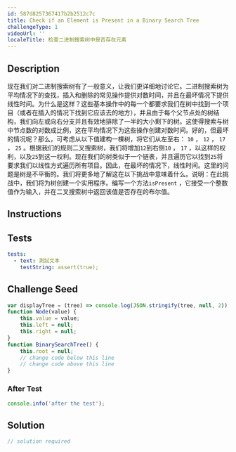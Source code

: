 ```yaml
---
id: 587d8257367417b2b2512c7c
title: Check if an Element is Present in a Binary Search Tree
challengeType: 1
videoUrl: ''
localeTitle: 检查二进制搜索树中是否存在元素
---
```


## Description
<section id="description">现在我们对二进制搜索树有了一般意义，让我们更详细地讨论它。二进制搜索树为平均情况下的查找，插入和删除的常见操作提供对数时间，并且在最坏情况下提供线性时间。为什么是这样？这些基本操作中的每一个都要求我们在树中找到一个项目（或者在插入的情况下找到它应该去的地方），并且由于每个父节点处的树结构，我们向左或向右分支并且有效地排除了一半的大小剩下的树。这使得搜索与树中节点数的对数成比例，这在平均情况下为这些操作创建对数时间。好的，但最坏的情况呢？那么，可考虑从以下值建构一棵树，将它们从左至右： <code>10</code> ， <code>12</code> ， <code>17</code> ， <code>25</code> 。根据我们的规则二叉搜索树，我们将增加<code>12</code>到右侧<code>10</code> ， <code>17</code> ，以这样的权利，以及<code>25</code>到这一权利。现在我们的树类似于一个链表，并且遍历它以找到<code>25</code>将要求我们以线性方式遍历所有项目。因此，在最坏的情况下，线性时间。这里的问题是树是不平衡的。我们将更多地了解这在以下挑战中意味着什么。说明：在此挑战中，我们将为树创建一个实用程序。编写一个方法<code>isPresent</code> ，它接受一个整数值作为输入，并在二叉搜索树中返回该值是否存在的布尔值。 </section>

## Instructions
<section id="instructions">
</section>

## Tests
<section id='tests'>

```yml
tests:
  - text: 測試文本
    testString: assert(true);

```

</section>

## Challenge Seed
<section id='challengeSeed'>

<div id='js-seed'>

```js
var displayTree = (tree) => console.log(JSON.stringify(tree, null, 2));
function Node(value) {
    this.value = value;
    this.left = null;
    this.right = null;
}
function BinarySearchTree() {
    this.root = null;
    // change code below this line
    // change code above this line
}

```

</div>


### After Test
<div id='js-teardown'>

```js
console.info('after the test');
```

</div>

</section>

## Solution
<section id='solution'>

```js
// solution required
```
</section>
